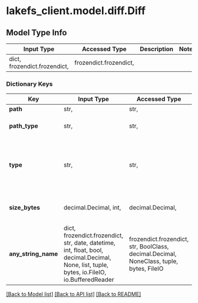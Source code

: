 # lakefs_client.model.diff.Diff

## Model Type Info
Input Type | Accessed Type | Description | Notes
------------ | ------------- | ------------- | -------------
dict, frozendict.frozendict,  | frozendict.frozendict,  |  | 

### Dictionary Keys
Key | Input Type | Accessed Type | Description | Notes
------------ | ------------- | ------------- | ------------- | -------------
**path** | str,  | str,  |  | 
**path_type** | str,  | str,  |  | must be one of ["common_prefix", "object", ] 
**type** | str,  | str,  |  | must be one of ["added", "removed", "changed", "conflict", "prefix_changed", ] 
**size_bytes** | decimal.Decimal, int,  | decimal.Decimal,  | represents the size of the added/changed/deleted entry | [optional] value must be a 64 bit integer
**any_string_name** | dict, frozendict.frozendict, str, date, datetime, int, float, bool, decimal.Decimal, None, list, tuple, bytes, io.FileIO, io.BufferedReader | frozendict.frozendict, str, BoolClass, decimal.Decimal, NoneClass, tuple, bytes, FileIO | any string name can be used but the value must be the correct type | [optional]

[[Back to Model list]](../../README.md#documentation-for-models) [[Back to API list]](../../README.md#documentation-for-api-endpoints) [[Back to README]](../../README.md)

